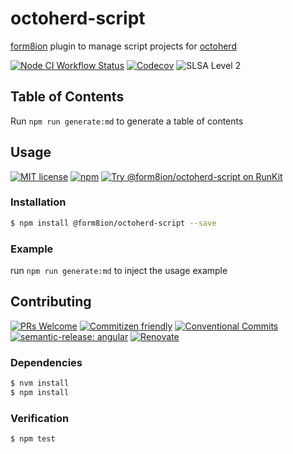 # octoherd-script

[form8ion](https://github.com/form8ion) plugin to manage script projects for
[octoherd](https://github.com/octoherd)

<!--status-badges start -->

[![Node CI Workflow Status][github-actions-ci-badge]][github-actions-ci-link]
[![Codecov][coverage-badge]][coverage-link]
![SLSA Level 2][slsa-badge]

<!--status-badges end -->

## Table of Contents

Run `npm run generate:md` to generate a table of contents

## Usage

<!--consumer-badges start -->

[![MIT license][license-badge]][license-link]
[![npm][npm-badge]][npm-link]
[![Try @form8ion/octoherd-script on RunKit][runkit-badge]][runkit-link]

<!--consumer-badges end -->

### Installation

```sh
$ npm install @form8ion/octoherd-script --save
```

### Example

run `npm run generate:md` to inject the usage example

## Contributing

<!--contribution-badges start -->

[![PRs Welcome][PRs-badge]][PRs-link]
[![Commitizen friendly][commitizen-badge]][commitizen-link]
[![Conventional Commits][commit-convention-badge]][commit-convention-link]
[![semantic-release: angular][semantic-release-badge]][semantic-release-link]
[![Renovate][renovate-badge]][renovate-link]

<!--contribution-badges end -->

### Dependencies

```sh
$ nvm install
$ npm install
```

### Verification

```sh
$ npm test
```

[PRs-link]: http://makeapullrequest.com

[PRs-badge]: https://img.shields.io/badge/PRs-welcome-brightgreen.svg

[commitizen-link]: http://commitizen.github.io/cz-cli/

[commitizen-badge]: https://img.shields.io/badge/commitizen-friendly-brightgreen.svg

[commit-convention-link]: https://conventionalcommits.org

[commit-convention-badge]: https://img.shields.io/badge/Conventional%20Commits-1.0.0-yellow.svg

[semantic-release-link]: https://github.com/semantic-release/semantic-release

[semantic-release-badge]: https://img.shields.io/badge/semantic--release-angular-e10079?logo=semantic-release

[renovate-link]: https://renovatebot.com

[renovate-badge]: https://img.shields.io/badge/renovate-enabled-brightgreen.svg?logo=renovatebot

[github-actions-ci-link]: https://github.com/form8ion/octoherd-script/actions?query=workflow%3A%22Node.js+CI%22+branch%3Amaster

[github-actions-ci-badge]: https://github.com/form8ion/octoherd-script/workflows/Node.js%20CI/badge.svg

[coverage-link]: https://codecov.io/github/form8ion/octoherd-script

[coverage-badge]: https://img.shields.io/codecov/c/github/form8ion/octoherd-script?logo=codecov

[license-link]: LICENSE

[license-badge]: https://img.shields.io/github/license/form8ion/octoherd-script.svg

[npm-link]: https://www.npmjs.com/package/@form8ion/octoherd-script

[npm-badge]: https://img.shields.io/npm/v/@form8ion/octoherd-script?logo=npm

[runkit-link]: https://npm.runkit.com/@form8ion/octoherd-script

[runkit-badge]: https://badge.runkitcdn.com/@form8ion/octoherd-script.svg

[slsa-badge]: https://slsa.dev/images/gh-badge-level2.svg
